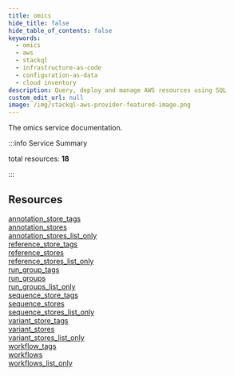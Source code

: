 ```yaml
---
title: omics
hide_title: false
hide_table_of_contents: false
keywords:
  - omics
  - aws
  - stackql
  - infrastructure-as-code
  - configuration-as-data
  - cloud inventory
description: Query, deploy and manage AWS resources using SQL
custom_edit_url: null
image: /img/stackql-aws-provider-featured-image.png
---
```


The omics service documentation.

:::info Service Summary

<div class="row">
<div class="providerDocColumn">
<span>total resources:&nbsp;<b>18</b></span><br />
</div>
</div>

:::

## Resources
<div class="row">
<div class="providerDocColumn">
<a href="/services/omics/annotation_store_tags/">annotation_store_tags</a><br />
<a href="/services/omics/annotation_stores/">annotation_stores</a><br />
<a href="/services/omics/annotation_stores_list_only/">annotation_stores_list_only</a><br />
<a href="/services/omics/reference_store_tags/">reference_store_tags</a><br />
<a href="/services/omics/reference_stores/">reference_stores</a><br />
<a href="/services/omics/reference_stores_list_only/">reference_stores_list_only</a><br />
<a href="/services/omics/run_group_tags/">run_group_tags</a><br />
<a href="/services/omics/run_groups/">run_groups</a><br />
<a href="/services/omics/run_groups_list_only/">run_groups_list_only</a>
</div>
<div class="providerDocColumn">
<a href="/services/omics/sequence_store_tags/">sequence_store_tags</a><br />
<a href="/services/omics/sequence_stores/">sequence_stores</a><br />
<a href="/services/omics/sequence_stores_list_only/">sequence_stores_list_only</a><br />
<a href="/services/omics/variant_store_tags/">variant_store_tags</a><br />
<a href="/services/omics/variant_stores/">variant_stores</a><br />
<a href="/services/omics/variant_stores_list_only/">variant_stores_list_only</a><br />
<a href="/services/omics/workflow_tags/">workflow_tags</a><br />
<a href="/services/omics/workflows/">workflows</a><br />
<a href="/services/omics/workflows_list_only/">workflows_list_only</a>
</div>
</div>